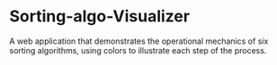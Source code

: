 # Sorting-algo-Visualizer
A web application that demonstrates the operational mechanics of six sorting algorithms, using colors to illustrate each step of the process.
